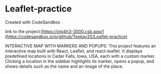 # Leaflet-practice
Created with CodeSandbox

link to the project:[https://xtq4h3-3000.csb.app/](https://codesandbox.io/p/github/Teekay20/Leaflet-practice)

INTERACTIVE MAP WITH MARKERS AND POPUPS:
This project features an interactive map built with React, Leaflet, and react-leaflet. It displays predefined locations in Cedar Falls, Iowa, USA, each with a custom marker. Clicking a location in the sidebar highlights its marker, opens a popup, and shows details such as the name and an image of the place.
